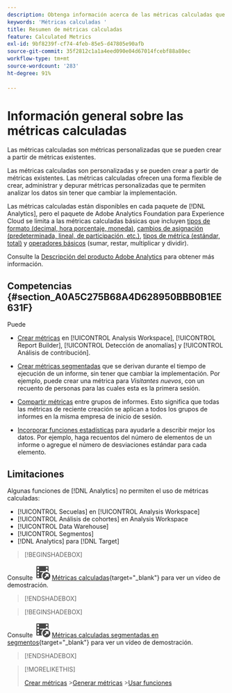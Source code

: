 ```yaml
---
description: Obtenga información acerca de las métricas calculadas que puede crear a partir de métricas existentes.
keywords: 'Métricas calculadas '
title: Resumen de métricas calculadas
feature: Calculated Metrics
exl-id: 9bf8239f-cf74-4feb-85e5-d47805e90afb
source-git-commit: 35f2812c1a1a4eed090e04d67014fcebf88a80ec
workflow-type: tm+mt
source-wordcount: '283'
ht-degree: 91%

---
```


# Información general sobre las métricas calculadas

Las métricas calculadas son métricas personalizadas que se pueden crear a partir de métricas existentes.

Las métricas calculadas son personalizadas y se pueden crear a partir de métricas existentes. Las métricas calculadas ofrecen una forma flexible de crear, administrar y depurar métricas personalizadas que te permiten analizar los datos sin tener que cambiar la implementación.

Las métricas calculadas están disponibles en cada paquete de [!DNL Analytics], pero el paquete de Adobe Analytics Foundation para Experience Cloud se limita a las métricas calculadas básicas que incluyen [tipos de formato (decimal, hora porcentaje, moneda)](/help/components/c-calcmetrics/c-workflow/cm-workflow/c-build-metrics/cm-build-metrics.md), [cambios de asignación (predeterminada, lineal, de participación, etc.)](/help/components/c-calcmetrics/c-workflow/cm-workflow/c-build-metrics/m-metric-type-alloc.md), [tipos de métrica (estándar, total)](/help/components/c-calcmetrics/c-workflow/cm-workflow/c-build-metrics/m-metric-type-alloc.md) y [operadores básicos](c-workflow/cm-workflow/c-build-metrics/cm-build-metrics.md#operators) (sumar, restar, multiplicar y dividir).


Consulte la [Descripción del producto Adobe Analytics](https://helpx.adobe.com/es/legal/product-descriptions/adobe-analytics.html) para obtener más información.

<!--
Here is a comparison of calculated metrics and advanced calculated metrics capabilities: 

| [Format types (decimal, time, percent, currency)](/help/components/c-calcmetrics/c-workflow/cm-workflow/c-build-metrics/cm-build-metrics.md)  | ![CheckmarkCircle](/help/assets/icons/CheckmarkCircle.svg)  | ![CheckmarkCircle](/help/assets/icons/CheckmarkCircle.svg)  |
| [Attribution changes (default, linear, participation, etc.)](/help/components/c-calcmetrics/c-workflow/cm-workflow/c-build-metrics/m-metric-type-alloc.md)  | ![CheckmarkCircle](/help/assets/icons/CheckmarkCircle.svg)  | ![CheckmarkCircle](/help/assets/icons/CheckmarkCircle.svg)  |
| [Metric types (standard, total)](/help/components/c-calcmetrics/c-workflow/cm-workflow/c-build-metrics/m-metric-type-alloc.md)  | ![CheckmarkCircle](/help/assets/icons/CheckmarkCircle.svg)  | ![CheckmarkCircle](/help/assets/icons/CheckmarkCircle.svg)  |
|  Basic operators (add, subtract, multiply, divide)  | ![CheckmarkCircle](/help/assets/icons/CheckmarkCircle.svg)  | ![CheckmarkCircle](/help/assets/icons/CheckmarkCircle.svg)  |
| [Apply segments](/help/components/c-calcmetrics/c-workflow/cm-workflow/c-build-metrics/metrics-with-segments.md)  | ![StopCircle](/help/assets/icons/StopCircle.svg)  | Yes  |
| [Basic functions (count, abs value, mean, etc)](/help/components/c-calcmetrics/cm-reference/cm-functions.md)  | No  | Yes  |
| [Advanced functions (regression, if/then, t-score, etc)](/help/components/c-calcmetrics/cm-reference/cm-adv-functions.md)  | No  | Yes  |

-->

## Competencias {#section_A0A5C275B68A4D628950BBB0B1EE631F}

Puede

* [Crear métricas](/help/components/c-calcmetrics/c-workflow/cm-workflow/cm-workflow.md) en [!UICONTROL Analysis Workspace], [!UICONTROL Report Builder], [!UICONTROL Detección de anomalías] y [!UICONTROL Análisis de contribución].
* [Crear métricas segmentadas](/help/components/c-calcmetrics/c-workflow/cm-workflow/c-build-metrics/metrics-with-segments.md) que se derivan durante el tiempo de ejecución de un informe, sin tener que cambiar la implementación. Por ejemplo, puede crear una métrica para *Visitantes nuevos*, con un recuento de personas para las cuales esta es la primera sesión.

* [Compartir métricas](/help/components/c-calcmetrics/c-workflow/cm-workflow/cm-sharing.md) entre grupos de informes. Esto significa que todas las métricas de reciente creación se aplican a todos los grupos de informes en la misma empresa de inicio de sesión.

* [Incorporar funciones estadísticas](/help/components/c-calcmetrics/cm-reference/cm-adv-functions.md) para ayudarle a describir mejor los datos. Por ejemplo, haga recuentos del número de elementos de un informe o agregue el número de desviaciones estándar para cada elemento.

## Limitaciones

Algunas funciones de [!DNL Analytics] no permiten el uso de métricas calculadas:

* [!UICONTROL Secuelas] en [!UICONTROL Analysis Workspace]
* [!UICONTROL Análisis de cohortes] en Analysis Workspace
* [!UICONTROL Data Warehouse]
* [!UICONTROL Segmentos]
* [!DNL Analytics] para [!DNL Target]


>[!BEGINSHADEBOX]

Consulte ![VideoCheckedOut](/help/assets/icons/VideoCheckedOut.svg) [Métricas calculadas](https://video.tv.adobe.com/v/37936?quality=12&learn=on&captions=spa){target="_blank"} para ver un vídeo de demostración.

>[!ENDSHADEBOX]

>[!BEGINSHADEBOX]

Consulte ![VideoCheckedOut](/help/assets/icons/VideoCheckedOut.svg) [Métricas calculadas segmentadas en segmentos](https://video.tv.adobe.com/v/37935?quality=12&learn=on&captions=spa){target="_blank"} para ver un vídeo de demostración.

>[!ENDSHADEBOX]

<!--

Here is a short overview of the [!UICONTROL Calculated metrics] tools: 

|Tool|Capabilities|
|--- |--- |
| [Calculated metric builder](c-workflow/cm-workflow/c-build-metrics/cm-build-metrics.md)| The capabilities are: <ul><li>Create calculated and advanced calculated metrics using advancmd allocation models.</li><li>Add segments inline to metric formulas</li><li>Compare segments in the same report. For example, compare local visitors vs. international visitors.</li><li>Use statistical functions</li><li>Provide detailed metric descriptions (show what it does, where to use it, where NOT to use it)</li><li>Copy definitions into new metrics</li><li>Provide an inline metric preview</li><li>Set metric polarity, which indicates whether it's good or bad if a given custom event (metric) goes up</li><li>Tag metrics</li></ul>|
|Calculated Metric Manager|<ul><li>Share metrics with others</li<li>Approve and curate metrics</li><li>Organize (tag) your metrics so people can find them</li><li>Delete metrics</li><li>Rename metrics</li></ul>|
|Metric Selector rail|Lets you search for and add/apply metrics to the report. You can also change the  sort order (options are: alphabetical, recommended, frequently used, recently used.) In addition, you can filter on Report Suites to show only metrics created in a specific report suite.  To access this Metric Selector, click the Metrics icon  to the left of a report. |
|API for Calculated Metrics|Part of the Adobe Analytics 2.0 API set.|

-->

>[!MORELIKETHIS]
>
>[Crear métricas](/help/components/c-calcmetrics/c-workflow/cm-workflow/cm-workflow.md)
>&#x200B;>[Generar métricas](/help/components/c-calcmetrics/c-workflow/cm-workflow/c-build-metrics/cm-build-metrics.md)
>&#x200B;>[Usar funciones](/help/components/c-calcmetrics/c-workflow/cm-workflow/c-build-metrics/cm-using-functions.md)
>
